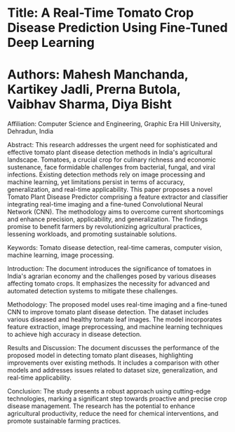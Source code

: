 # Title: A Real-Time Tomato Crop Disease Prediction Using Fine-Tuned Deep Learning

# Authors: Mahesh Manchanda, Kartikey Jadli, Prerna Butola, Vaibhav Sharma, Diya Bisht

Affiliation: Computer Science and Engineering, Graphic Era Hill University, Dehradun, India

Abstract:
This research addresses the urgent need for sophisticated and effective tomato plant disease detection methods in India's agricultural landscape. Tomatoes, a crucial crop for culinary richness and economic sustenance, face formidable challenges from bacterial, fungal, and viral infections. Existing detection methods rely on image processing and machine learning, yet limitations persist in terms of accuracy, generalization, and real-time applicability. This paper proposes a novel Tomato Plant Disease Predictor comprising a feature extractor and classifier integrating real-time imaging and a fine-tuned Convolutional Neural Network (CNN). The methodology aims to overcome current shortcomings and enhance precision, applicability, and generalization. The findings promise to benefit farmers by revolutionizing agricultural practices, lessening workloads, and promoting sustainable solutions.

Keywords: Tomato disease detection, real-time cameras, computer vision, machine learning, image processing.

Introduction:
The document introduces the significance of tomatoes in India's agrarian economy and the challenges posed by various diseases affecting tomato crops. It emphasizes the necessity for advanced and automated detection systems to mitigate these challenges.

Methodology:
The proposed model uses real-time imaging and a fine-tuned CNN to improve tomato plant disease detection. The dataset includes various diseased and healthy tomato leaf images. The model incorporates feature extraction, image preprocessing, and machine learning techniques to achieve high accuracy in disease detection.

Results and Discussion:
The document discusses the performance of the proposed model in detecting tomato plant diseases, highlighting improvements over existing methods. It includes a comparison with other models and addresses issues related to dataset size, generalization, and real-time applicability.

Conclusion:
The study presents a robust approach using cutting-edge technologies, marking a significant step towards proactive and precise crop disease management. The research has the potential to enhance agricultural productivity, reduce the need for chemical interventions, and promote sustainable farming practices.
